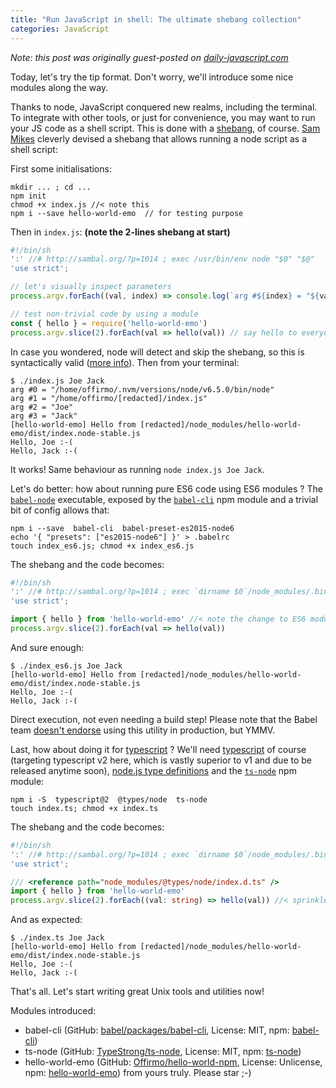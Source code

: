```yaml
---
title: "Run JavaScript in shell: The ultimate shebang collection"
categories: JavaScript
---
```


*Note: this post was originally guest-posted on [daily-javascript.com](http://daily-javascript.com/articles/shebang/)*

Today, let's try the tip format. Don't worry, we'll introduce some nice modules along the way.
 
Thanks to node, JavaScript conquered new realms, including the terminal.
To integrate with other tools, or just for convenience, you may want to run your JS code as a shell script.
This is done with a [shebang](https://en.wikipedia.org/wiki/Shebang_(Unix)), of course.
[Sam Mikes](http://sambal.org/2014/02/passing-options-node-shebang-line/) cleverly devised a shebang that allows running a node script as a shell script:

First some initialisations:

```
mkdir ... ; cd ...
npm init
chmod +x index.js //< note this
npm i --save hello-world-emo  // for testing purpose
```

Then in `index.js`: **(note the 2-lines shebang at start)**

```javascript
#!/bin/sh
':' //# http://sambal.org/?p=1014 ; exec /usr/bin/env node "$0" "$@"
'use strict';

// let's visually inspect parameters
process.argv.forEach((val, index) => console.log(`arg #${index} = "${val}"`))

// test non-trivial code by using a module
const { hello } = require('hello-world-emo')
process.argv.slice(2).forEach(val => hello(val)) // say hello to everyone
```

In case you wondered, node will detect and skip the shebang, so this is syntactically valid ([more info](http://sambal.org/2014/02/passing-options-node-shebang-line/)). Then from your terminal:

```
$ ./index.js Joe Jack
arg #0 = "/home/offirmo/.nvm/versions/node/v6.5.0/bin/node"
arg #1 = "/home/offirmo/[redacted]/index.js"
arg #2 = "Joe"
arg #3 = "Jack"
[hello-world-emo] Hello from [redacted]/node_modules/hello-world-emo/dist/index.node-stable.js
Hello, Joe :-(
Hello, Jack :-(
```

It works! Same behaviour as running `node index.js Joe Jack`.

Let's do better: how about running pure ES6 code using ES6 modules ? The [`babel-node`](https://babeljs.io/docs/usage/cli/) executable, exposed by the [`babel-cli`](https://www.npmjs.com/package/babel-cli) npm module and a trivial bit of config allows that:

```
npm i --save  babel-cli  babel-preset-es2015-node6
echo '{ "presets": ["es2015-node6"] }' > .babelrc
touch index_es6.js; chmod +x index_es6.js
```

The shebang and the code becomes:

```javascript
#!/bin/sh
':' //# http://sambal.org/?p=1014 ; exec `dirname $0`/node_modules/.bin/babel-node "$0" "$@"
'use strict';

import { hello } from 'hello-world-emo' //< note the change to ES6 modules
process.argv.slice(2).forEach(val => hello(val))
```

And sure enough:

```
$ ./index_es6.js Joe Jack
[hello-world-emo] Hello from [redacted]/node_modules/hello-world-emo/dist/index.node-stable.js
Hello, Joe :-(
Hello, Jack :-(
```

Direct execution, not even needing a build step! Please note that the Babel team [doesn't endorse](https://www.npmjs.com/package/babel-cli) using this utility in production, but YMMV.

Last, how about doing it for [typescript](https://www.typescriptlang.org/) ? We'll need [typescript](https://www.npmjs.com/package/typescript) of course (targeting typescript v2 here, which is vastly superior to v1 and due to be released anytime soon), [node.js type definitions](https://www.npmjs.com/package/@types/node) and the [`ts-node`](https://www.npmjs.com/package/ts-node) npm module: 

```
npm i -S  typescript@2  @types/node  ts-node
touch index.ts; chmod +x index.ts
```

The shebang and the code becomes:

```typescript
#!/bin/sh
':' //# http://sambal.org/?p=1014 ; exec `dirname $0`/node_modules/.bin/ts-node "$0" "$@"
'use strict';

/// <reference path="node_modules/@types/node/index.d.ts" />
import { hello } from 'hello-world-emo'
process.argv.slice(2).forEach((val: string) => hello(val)) //< sprinkled some typescript here
```

And as expected:

```
$ ./index.ts Joe Jack
[hello-world-emo] Hello from [redacted]/node_modules/hello-world-emo/dist/index.node-stable.js
Hello, Joe :-(
Hello, Jack :-(
```

That's all. Let's start writing great Unix tools and utilities now!

Modules introduced:
* babel-cli (GitHub: [babel/packages/babel-cli](https://github.com/babel/babel/tree/master/packages/babel-cli), License: MIT, npm: [babel-cli](https://www.npmjs.com/package/babel-cli))
* ts-node (GitHub: [TypeStrong/ts-node](https://github.com/TypeStrong/ts-node), License: MIT, npm: [ts-node](https://www.npmjs.com/package/ts-node))
* hello-world-emo (GitHub: [Offirmo/hello-world-npm](https://github.com/Offirmo/hello-world-npm), License: Unlicense, npm: [hello-world-emo](https://www.npmjs.com/package/hello-world-emo)) from yours truly. Please star ;-)
